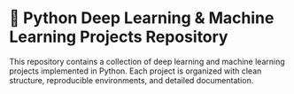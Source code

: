 # 🧠 Python Deep Learning & Machine Learning Projects Repository

This repository contains a collection of deep learning and machine learning projects implemented in Python. Each project is organized with clean structure, reproducible environments, and detailed documentation.
